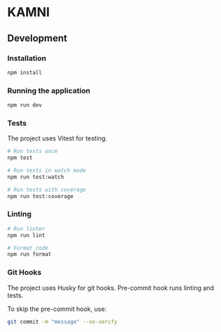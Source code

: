 # KAMNI

## Development

### Installation

```bash
npm install
```

### Running the application

```bash
npm run dev
```

### Tests

The project uses Vitest for testing.

```bash
# Run tests once
npm test

# Run tests in watch mode
npm run test:watch

# Run tests with coverage
npm run test:coverage
```

### Linting

```bash
# Run linter
npm run lint

# Format code
npm run format
```

### Git Hooks

The project uses Husky for git hooks. Pre-commit hook runs linting and tests.

To skip the pre-commit hook, use:

```bash
git commit -m "message" --no-verify
```
